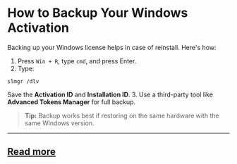 # How to Backup Your Windows Activation
Backing up your Windows license helps in case of reinstall. Here's how:
1. Press `Win + R`, type `cmd`, and press Enter.
2. Type:
```
slmgr /dlv
```
Save the **Activation ID** and **Installation ID**.
3. Use a third-party tool like **Advanced Tokens Manager** for full backup.
> **Tip:** Backup works best if restoring on the same hardware with the same Windows version.
---
[Read more](https://github.com/winoff-master/)
---